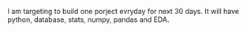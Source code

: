 I am targeting to build one porject evryday for next 30 days.
It will have python, database, stats, numpy, pandas and EDA.
